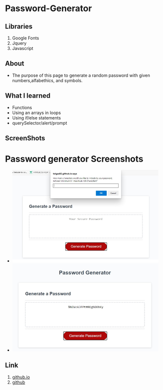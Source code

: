 # Password-Generator

## Libraries
1. Google Fonts
2. Jquery
3. Javascript

## About
- The purpose of this page to generate a random password with given numbers,alfabethics, and symbols.

## What I learned
- Functions
- Using an arrays in loops
- Using if/else statements
- querySelector/alert/prompt
## ScreenShots

# Password generator Screenshots
- ![requirements](.\Assets\passwordrequirements.jpg)
- ![createdpass](.\Assets\createdpassword.jpg)


## Link
1. [github.io](https://tolgas92.github.io/Password-Generator/)
2. [github](https://github.com/TolgaS92/Password-Generator)